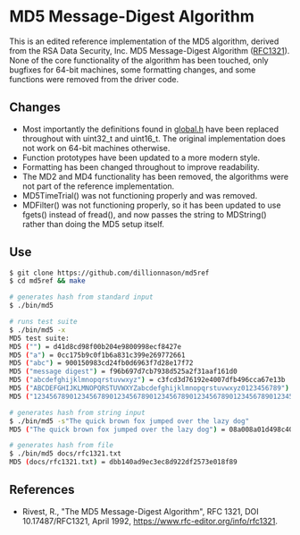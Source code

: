 # MD5 Message-Digest Algorithm

This is an edited reference implementation of the MD5 algorithm, derived from the RSA Data Security, Inc. MD5 Message-Digest Algorithm ([RFC1321](https://www.rfc-editor.org/rfc/rfc1321.txt)). None of the core functionality of the algorithm has been touched, only bugfixes for 64-bit machines, some formatting changes, and some functions were removed from the driver code.

## Changes

- Most importantly the definitions found in [global.h](src/global.h) have been replaced throughout with uint32_t and uint16_t. The original implementation does not work on 64-bit machines otherwise.
- Function prototypes have been updated to a more modern style.
- Formatting has been changed throughout to improve readability.
- The MD2 and MD4 functionality has been removed, the algorithms were not part of the reference implementation.
- MD5TimeTrial() was not functioning properly and was removed.
- MDFilter() was not functioning properly, so it has been updated to use fgets() instead of fread(), and now passes the string to MDString() rather than doing the MD5 setup itself.

## Use 

```bash
$ git clone https://github.com/dillionnason/md5ref
$ cd md5ref && make

# generates hash from standard input
$ ./bin/md5

# runs test suite
$ ./bin/md5 -x
MD5 test suite:
MD5 ("") = d41d8cd98f00b204e9800998ecf8427e
MD5 ("a") = 0cc175b9c0f1b6a831c399e269772661
MD5 ("abc") = 900150983cd24fb0d6963f7d28e17f72
MD5 ("message digest") = f96b697d7cb7938d525a2f31aaf161d0
MD5 ("abcdefghijklmnopqrstuvwxyz") = c3fcd3d76192e4007dfb496cca67e13b
MD5 ("ABCDEFGHIJKLMNOPQRSTUVWXYZabcdefghijklmnopqrstuvwxyz0123456789") = d174ab98d277d9f5a5611c2c9f419d9f
MD5 ("12345678901234567890123456789012345678901234567890123456789012345678901234567890") = 57edf4a22be3c955ac49da2e2107b67a

# generates hash from string input
$ ./bin/md5 -s"The quick brown fox jumped over the lazy dog"
MD5 ("The quick brown fox jumped over the lazy dog") = 08a008a01d498c404b0c30852b39d3b8

# generates hash from file
$ ./bin/md5 docs/rfc1321.txt
MD5 (docs/rfc1321.txt) = dbb140ad9ec3ec8d922df2573e018f89
```

## References
- Rivest, R., "The MD5 Message-Digest Algorithm", RFC 1321, DOI 10.17487/RFC1321, April 1992, <https://www.rfc-editor.org/info/rfc1321>.
